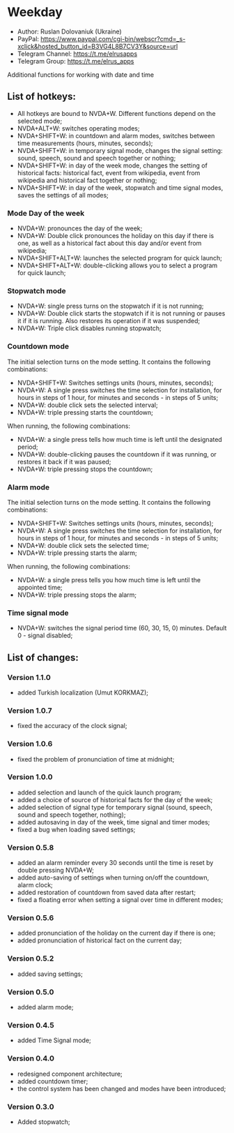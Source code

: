 # Weekday

* Author: Ruslan Dolovaniuk (Ukraine)
* PayPal: https://www.paypal.com/cgi-bin/webscr?cmd=_s-xclick&hosted_button_id=B3VG4L8B7CV3Y&source=url
* Telegram Channel: https://t.me/elrusapps
* Telegram Group: https://t.me/elrus_apps


Additional functions for working with date and time

## List of hotkeys:
* All hotkeys are bound to NVDA+W. Different functions depend on the selected mode;
* NVDA+ALT+W: switches operating modes;
* NVDA+SHIFT+W: in countdown and alarm modes, switches between time measurements (hours, minutes, seconds);
* NVDA+SHIFT+W: in temporary signal mode, changes the signal setting: sound, speech, sound and speech together or nothing;
* NVDA+SHIFT+W: in day of the week mode, changes the setting of historical facts: historical fact, event from wikipedia, event from wikipedia and historical fact together or nothing;
* NVDA+SHIFT+W: in day of the week, stopwatch and time signal modes, saves the settings of all modes;

### Mode Day of the week
* NVDA+W: pronounces the day of the week;
* NVDA+W: Double click pronounces the holiday on this day if there is one, as well as a historical fact about this day and/or event from wikipedia;
* NVDA+SHIFT+ALT+W: launches the selected program for quick launch;
* NVDA+SHIFT+ALT+W: double-clicking allows you to select a program for quick launch;

### Stopwatch mode
* NVDA+W: single press turns on the stopwatch if it is not running;
* NVDA+W: Double click starts the stopwatch if it is not running or pauses it if it is running. Also restores its operation if it was suspended;
* NVDA+W: Triple click disables running stopwatch;

### Countdown mode
The initial selection turns on the mode setting. It contains the following combinations:
* NVDA+SHIFT+W: Switches settings units (hours, minutes, seconds);
* NVDA+W: A single press switches the time selection for installation, for hours in steps of 1 hour, for minutes and seconds - in steps of 5 units;
* NVDA+W: double click sets the selected interval;
* NVDA+W: triple pressing starts the countdown;

When running, the following combinations:
* NVDA+W: a single press tells how much time is left until the designated period;
* NVDA+W: double-clicking pauses the countdown if it was running, or restores it back if it was paused;
* NVDA+W: triple pressing stops the countdown;

### Alarm mode
The initial selection turns on the mode setting. It contains the following combinations:
* NVDA+SHIFT+W: Switches settings units (hours, minutes, seconds);
* NVDA+W: A single press switches the time selection for installation, for hours in steps of 1 hour, for minutes and seconds - in steps of 5 units;
* NVDA+W: double click sets the selected time;
* NVDA+W: triple pressing starts the alarm;

When running, the following combinations:
* NVDA+W: a single press tells you how much time is left until the appointed time;
* NVDA+W: triple pressing stops the alarm;

### Time signal mode
* NVDA+W: switches the signal period time (60, 30, 15, 0) minutes. Default 0 - signal disabled;

## List of changes:
### Version 1.1.0
* added Turkish localization (Umut KORKMAZ);

### Version 1.0.7
* fixed the accuracy of the clock signal;

### Version 1.0.6
* fixed the problem of pronunciation of time at midnight;

### Version 1.0.0
* added selection and launch of the quick launch program;
* added a choice of source of historical facts for the day of the week;
* added selection of signal type for temporary signal (sound, speech, sound and speech together, nothing);
* added autosaving in day of the week, time signal and timer modes;
* fixed a bug when loading saved settings;

### Version 0.5.8
* added an alarm reminder every 30 seconds until the time is reset by double pressing NVDA+W;
* added auto-saving of settings when turning on/off the countdown, alarm clock;
* added restoration of countdown from saved data after restart;
* fixed a floating error when setting a signal over time in different modes;

### Version 0.5.6
* added pronunciation of the holiday on the current day if there is one;
* added pronunciation of historical fact on the current day;

### Version 0.5.2
* added saving settings;

### Version 0.5.0
* added alarm mode;

### Version 0.4.5
* added Time Signal mode;

### Version 0.4.0
* redesigned component architecture;
* added countdown timer;
* the control system has been changed and modes have been introduced;

### Version 0.3.0
* Added stopwatch;

